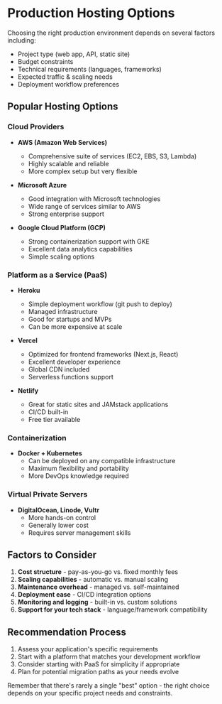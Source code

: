 # Production Hosting Options

Choosing the right production environment depends on several factors including:
- Project type (web app, API, static site)
- Budget constraints
- Technical requirements (languages, frameworks)
- Expected traffic & scaling needs
- Deployment workflow preferences

## Popular Hosting Options

### Cloud Providers
- **AWS (Amazon Web Services)**
  - Comprehensive suite of services (EC2, EBS, S3, Lambda)
  - Highly scalable and reliable
  - More complex setup but very flexible

- **Microsoft Azure**
  - Good integration with Microsoft technologies
  - Wide range of services similar to AWS
  - Strong enterprise support

- **Google Cloud Platform (GCP)**
  - Strong containerization support with GKE
  - Excellent data analytics capabilities
  - Simple scaling options

### Platform as a Service (PaaS)
- **Heroku**
  - Simple deployment workflow (git push to deploy)
  - Managed infrastructure
  - Good for startups and MVPs
  - Can be more expensive at scale

- **Vercel**
  - Optimized for frontend frameworks (Next.js, React)
  - Excellent developer experience
  - Global CDN included
  - Serverless functions support

- **Netlify**
  - Great for static sites and JAMstack applications
  - CI/CD built-in
  - Free tier available

### Containerization
- **Docker + Kubernetes**
  - Can be deployed on any compatible infrastructure
  - Maximum flexibility and portability
  - More DevOps knowledge required

### Virtual Private Servers
- **DigitalOcean, Linode, Vultr**
  - More hands-on control
  - Generally lower cost
  - Requires server management skills

## Factors to Consider
1. **Cost structure** - pay-as-you-go vs. fixed monthly fees
2. **Scaling capabilities** - automatic vs. manual scaling
3. **Maintenance overhead** - managed vs. self-maintained
4. **Deployment ease** - CI/CD integration options
5. **Monitoring and logging** - built-in vs. custom solutions
6. **Support for your tech stack** - language/framework compatibility

## Recommendation Process
1. Assess your application's specific requirements
2. Start with a platform that matches your development workflow
3. Consider starting with PaaS for simplicity if appropriate
4. Plan for potential migration paths as your needs evolve

Remember that there's rarely a single "best" option - the right choice depends on your specific project needs and constraints.
